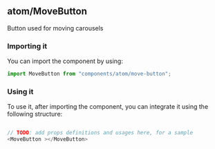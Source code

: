 ## atom/MoveButton

Button used for moving carousels

### Importing it

You can import the component by using:

```js
import MoveButton from "components/atom/move-button";
```

### Using it

To use it, after importing the component, you can integrate it using the following structure:

```js

// TODO: add props definitions and usages here, for a sample
<MoveButton ></MoveButton>

```